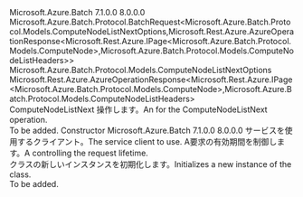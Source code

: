 <Type Name="ComputeNodeListNextBatchRequest" FullName="Microsoft.Azure.Batch.Protocol.BatchRequests.ComputeNodeListNextBatchRequest">
  <TypeSignature Language="C#" Value="public class ComputeNodeListNextBatchRequest : Microsoft.Azure.Batch.Protocol.BatchRequest&lt;Microsoft.Azure.Batch.Protocol.Models.ComputeNodeListNextOptions,Microsoft.Rest.Azure.AzureOperationResponse&lt;Microsoft.Rest.Azure.IPage&lt;Microsoft.Azure.Batch.Protocol.Models.ComputeNode&gt;,Microsoft.Azure.Batch.Protocol.Models.ComputeNodeListHeaders&gt;&gt;" />
  <TypeSignature Language="ILAsm" Value=".class public auto ansi beforefieldinit ComputeNodeListNextBatchRequest extends Microsoft.Azure.Batch.Protocol.BatchRequest`2&lt;class Microsoft.Azure.Batch.Protocol.Models.ComputeNodeListNextOptions, class Microsoft.Rest.Azure.AzureOperationResponse`2&lt;class Microsoft.Rest.Azure.IPage`1&lt;class Microsoft.Azure.Batch.Protocol.Models.ComputeNode&gt;, class Microsoft.Azure.Batch.Protocol.Models.ComputeNodeListHeaders&gt;&gt;" />
  <TypeSignature Language="DocId" Value="T:Microsoft.Azure.Batch.Protocol.BatchRequests.ComputeNodeListNextBatchRequest" />
  <TypeSignature Language="VB.NET" Value="Public Class ComputeNodeListNextBatchRequest&#xA;Inherits BatchRequest(Of ComputeNodeListNextOptions, AzureOperationResponse(Of IPage(Of ComputeNode), ComputeNodeListHeaders))" />
  <TypeSignature Language="F#" Value="type ComputeNodeListNextBatchRequest = class&#xA;    inherit BatchRequest&lt;ComputeNodeListNextOptions, AzureOperationResponse&lt;IPage&lt;ComputeNode&gt;, ComputeNodeListHeaders&gt;&gt;" />
  <AssemblyInfo>
    <AssemblyName>Microsoft.Azure.Batch</AssemblyName>
    <AssemblyVersion>7.1.0.0</AssemblyVersion>
    <AssemblyVersion>8.0.0.0</AssemblyVersion>
  </AssemblyInfo>
  <Base>
    <BaseTypeName>Microsoft.Azure.Batch.Protocol.BatchRequest&lt;Microsoft.Azure.Batch.Protocol.Models.ComputeNodeListNextOptions,Microsoft.Rest.Azure.AzureOperationResponse&lt;Microsoft.Rest.Azure.IPage&lt;Microsoft.Azure.Batch.Protocol.Models.ComputeNode&gt;,Microsoft.Azure.Batch.Protocol.Models.ComputeNodeListHeaders&gt;&gt;</BaseTypeName>
    <BaseTypeArguments>
      <BaseTypeArgument TypeParamName="TOptions">Microsoft.Azure.Batch.Protocol.Models.ComputeNodeListNextOptions</BaseTypeArgument>
      <BaseTypeArgument TypeParamName="TResponse">Microsoft.Rest.Azure.AzureOperationResponse&lt;Microsoft.Rest.Azure.IPage&lt;Microsoft.Azure.Batch.Protocol.Models.ComputeNode&gt;,Microsoft.Azure.Batch.Protocol.Models.ComputeNodeListHeaders&gt;</BaseTypeArgument>
    </BaseTypeArguments>
  </Base>
  <Interfaces />
  <Docs>
    <summary>
            <span data-ttu-id="94529-101"><see cref="T:Microsoft.Azure.Batch.Protocol.IBatchRequest" /> ComputeNodeListNext 操作します。</span><span class="sxs-lookup"><span data-stu-id="94529-101">An <see cref="T:Microsoft.Azure.Batch.Protocol.IBatchRequest" /> for the ComputeNodeListNext operation.</span></span>
            </summary>
    <remarks>To be added.</remarks>
  </Docs>
  <Members>
    <Member MemberName=".ctor">
      <MemberSignature Language="C#" Value="public ComputeNodeListNextBatchRequest (Microsoft.Azure.Batch.Protocol.BatchServiceClient serviceClient, System.Threading.CancellationToken cancellationToken);" />
      <MemberSignature Language="ILAsm" Value=".method public hidebysig specialname rtspecialname instance void .ctor(class Microsoft.Azure.Batch.Protocol.BatchServiceClient serviceClient, valuetype System.Threading.CancellationToken cancellationToken) cil managed" />
      <MemberSignature Language="DocId" Value="M:Microsoft.Azure.Batch.Protocol.BatchRequests.ComputeNodeListNextBatchRequest.#ctor(Microsoft.Azure.Batch.Protocol.BatchServiceClient,System.Threading.CancellationToken)" />
      <MemberSignature Language="F#" Value="new Microsoft.Azure.Batch.Protocol.BatchRequests.ComputeNodeListNextBatchRequest : Microsoft.Azure.Batch.Protocol.BatchServiceClient * System.Threading.CancellationToken -&gt; Microsoft.Azure.Batch.Protocol.BatchRequests.ComputeNodeListNextBatchRequest" Usage="new Microsoft.Azure.Batch.Protocol.BatchRequests.ComputeNodeListNextBatchRequest (serviceClient, cancellationToken)" />
      <MemberType>Constructor</MemberType>
      <AssemblyInfo>
        <AssemblyName>Microsoft.Azure.Batch</AssemblyName>
        <AssemblyVersion>7.1.0.0</AssemblyVersion>
        <AssemblyVersion>8.0.0.0</AssemblyVersion>
      </AssemblyInfo>
      <Parameters>
        <Parameter Name="serviceClient" Type="Microsoft.Azure.Batch.Protocol.BatchServiceClient" />
        <Parameter Name="cancellationToken" Type="System.Threading.CancellationToken" />
      </Parameters>
      <Docs>
        <param name="serviceClient"><span data-ttu-id="94529-102">サービスを使用するクライアント。</span><span class="sxs-lookup"><span data-stu-id="94529-102">The service client to use.</span></span></param>
        <param name="cancellationToken"><span data-ttu-id="94529-103">A<see cref="T:System.Threading.CancellationToken" />要求の有効期間を制御します。</span><span class="sxs-lookup"><span data-stu-id="94529-103">A <see cref="T:System.Threading.CancellationToken" /> controlling the request lifetime.</span></span></param>
        <summary>
            <span data-ttu-id="94529-104"><see cref="T:Microsoft.Azure.Batch.Protocol.BatchRequests.ComputeNodeListNextBatchRequest" /> クラスの新しいインスタンスを初期化します。</span><span class="sxs-lookup"><span data-stu-id="94529-104">Initializes a new instance of the <see cref="T:Microsoft.Azure.Batch.Protocol.BatchRequests.ComputeNodeListNextBatchRequest" /> class.</span></span>
            </summary>
        <remarks>To be added.</remarks>
      </Docs>
    </Member>
  </Members>
</Type>